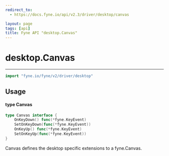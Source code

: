 ```yaml
---
redirect_to:
  - https://docs.fyne.io/api/v2.3/driver/desktop/canvas

layout: page
tags: [api]
title: Fyne API "desktop.Canvas"
---
```



# desktop.Canvas
---
```go
import "fyne.io/fyne/v2/driver/desktop"
```

## Usage

#### type Canvas

```go
type Canvas interface {
	OnKeyDown() func(*fyne.KeyEvent)
	SetOnKeyDown(func(*fyne.KeyEvent))
	OnKeyUp() func(*fyne.KeyEvent)
	SetOnKeyUp(func(*fyne.KeyEvent))
}
```

Canvas defines the desktop specific extensions to a fyne.Canvas.
